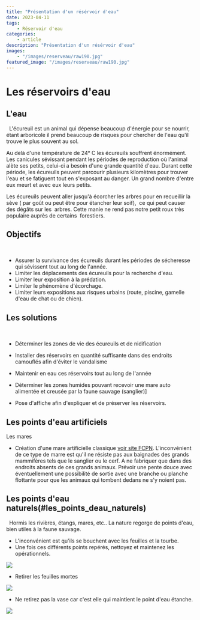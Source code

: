 ```yaml
---
title: "Présentation d'un résérvoir d'eau"
date: 2023-04-11
tags: 
    - Réservoir d'eau
categories:
    - article
description: "Présentation d'un résérvoir d'eau"
images:
    - "/images/reserveau/raw190.jpg"
featured_image: "/images/reserveau/raw190.jpg"
---
```

# Les réservoirs d'eau

 ## L'eau 
   
L'écureuil est un animal qui dépense beaucoup d'énergie pour se nourrir, étant arboricole il prend beaucoup de risques pour chercher de l'eau qu'il trouve le plus souvent au sol. 
 
 Au delà d'une température de 24° C les écureuils souffrent énormément. Les canicules sévissant pendant les périodes de reproduction où l'animal alète ses petits, celui-ci a besoin d'une grande quantité d'eau.
 Durant cette période, les écureuils peuvent parcourir plusieurs kilomètres pour trouver l'eau et se fatiguent tout en s'exposant au danger.
 Un grand nombre d'entre eux meurt et avec eux leurs petits.
 
 Les écureuils peuvent aller jusqu'à écorcher les arbres pour en recueillir la sève ( par goût ou peut être pour étancher leur soif),  ce qui peut causer  des dégâts sur les  arbres. Cette manie ne rend pas notre petit roux très populaire auprès de certains  forestiers. 
 

 ## Objectifs 
   
 - Assurer la survivance des écureuils durant les périodes de sécheresse qui sévissent tout au long de l'année.
 - Limiter les déplacements des écureuils pour la recherche d'eau.
 - Limiter leur exposition à la prédation. 
 - Limiter le phénomène d'écorchage.   
 - Limiter leurs expositions aux risques urbains (route, piscine, gamelle d'eau de chat ou de chien).
   

## Les solutions 
   
 - Déterminer les zones de vie des écureuils et de nidification
 
 - Installer des réservoirs en quantité suffisante dans des endroits camouflés afin d'éviter le vandalisme
 
 - Maintenir en eau ces réservoirs tout au long de l'année
 
 - Déterminer les zones humides pouvant recevoir une mare auto alimentée et creusée par la faune sauvage (sanglier)] 
 
 - Pose d'affiche afin d'expliquer et de préserver les réservoirs.

## Les points d'eau artificiels
 
 
Les mares 
 
 - Création d'une mare artificielle classique [voir site FCPN](http://www.fcpn.org/activites_nature/creer_mare). L'inconvénient de ce type de marre est qu'il ne résiste pas aux baignades des grands mammifères tels que le sanglier ou le cerf. A ne fabriquer que dans des endroits absents de ces grands animaux. Prévoir une pente douce avec éventuellement une possibilité de sortie avec une branche ou planche flottante pour que les animaux qui tombent dedans ne s'y noient pas.
 

## Les points d'eau naturels(#les_points_deau_naturels) 
   
 Hormis les rivières, étangs, mares, etc.. La nature regorge de points d'eau, bien utiles à la faune sauvage. 

 - L'inconvénient est qu'ils se bouchent avec les feuilles et la tourbe.
 - Une fois ces différents points repérés, nettoyez et maintenez les opérationnels.
 
 ![](/images/reserveau/DSC09690.jpg) 
 
 - Retirer les feuilles mortes 
 
 ![](/images/reserveau/DSC09694.jpg) 
 
 - Ne retirez pas la vase car c'est elle qui maintient le point d'eau étanche.
 
 ![](/images/reserveau/DSC09696.jpg) 

